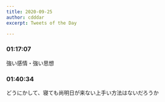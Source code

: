 ```yaml
---
title: 2020-09-25
author: cdddar
excerpt: Tweets of the Day

---
```


### 01:17:07

強い感情・強い思想

### 01:40:34

どうにかして、寝ても尚明日が来ない上手い方法はないだろうか
